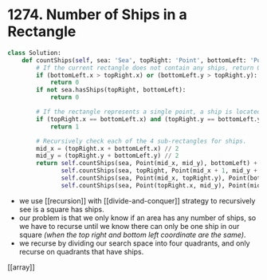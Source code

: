 # 1274. Number of Ships in a Rectangle

```python
class Solution:
    def countShips(self, sea: 'Sea', topRight: 'Point', bottomLeft: 'Point') -> int:
        # If the current rectangle does not contain any ships, return 0.         
        if (bottomLeft.x > topRight.x) or (bottomLeft.y > topRight.y):
            return 0
        if not sea.hasShips(topRight, bottomLeft):
            return 0

        # If the rectangle represents a single point, a ship is located.
        if (topRight.x == bottomLeft.x) and (topRight.y == bottomLeft.y):
            return 1

        # Recursively check each of the 4 sub-rectangles for ships.
        mid_x = (topRight.x + bottomLeft.x) // 2
        mid_y = (topRight.y + bottomLeft.y) // 2
        return self.countShips(sea, Point(mid_x, mid_y), bottomLeft) + \
               self.countShips(sea, topRight, Point(mid_x + 1, mid_y + 1)) + \
               self.countShips(sea, Point(mid_x, topRight.y), Point(bottomLeft.x, mid_y + 1)) + \
               self.countShips(sea, Point(topRight.x, mid_y), Point(mid_x + 1, bottomLeft.y))
```

- we use [[recursion]] with [[divide-and-conquer]] strategy to recursively see is a square has ships.
- our problem is that we only know if an area has any number of ships, so we have to recurse until we know there can only be one ship in our square *(when the top right and bottom left coordinate are the same)*.
- we recurse by dividing our search space into four quadrants, and only recurse on quadrants that have ships.

[[array]]